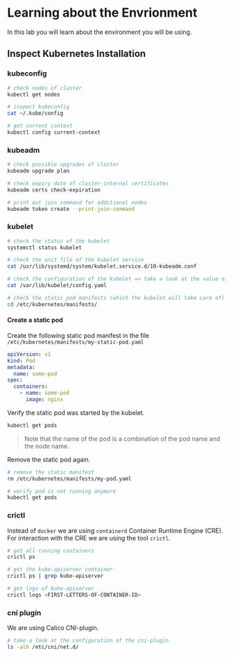 # Learning about the Envrionment

In this lab you will learn about the environment you will be using.

## Inspect Kubernetes Installation

### kubeconfig

```bash
# check nodes of cluster
kubectl get nodes

# inspect kubeconfig
cat ~/.kube/config

# get current context
kubectl config current-context
```

### kubeadm

```bash
# check possible upgrades of cluster
kubeadm upgrade plan

# check expiry date of cluster-internal certificates
kubeadm certs check-expiration

# print out join command for additional nodes
kubeadm token create --print-join-command
```

### kubelet

```bash
# check the status of the kubelet
systemctl status kubelet

# check the unit file of the kubelet service
cat /usr/lib/systemd/system/kubelet.service.d/10-kubeadm.conf

# check the configuration of the kubelet => take a look at the value of the field staticPodPath
cat /var/lib/kubelet/config.yaml

# check the static pod manifests (which the kubelet will take care of)
cd /etc/kubernetes/manifests/
```

#### Create a static pod

Create the following static pod manifest in the file `/etc/kubernetes/manifests/my-static-pod.yaml`

```yaml
apiVersion: v1
kind: Pod
metadata:
  name: some-pod
spec:
  containers:
    - name: some-pod
      image: nginx
```

Verify the static pod was started by the kubelet.

```bash
kubectl get pods
```

> Note that the name of the pod is a combination of the pod name and the node name.

Remove the static pod again.

```bash
# remove the static manifest
rm /etc/kubernetes/manifests/my-pod.yaml

# verify pod is not running anymore
kubectl get pods
```

### crictl

Instead of `docker` we are using `containerd` Container Runtime Engine (CRE). For interaction with the CRE we are using the tool `crictl`.

```bash
# get all running containers
crictl ps

# get the kube-apiserver container
crictl ps | grep kube-apiserver

# get logs of kube-apiserver
crictl logs <FIRST-LETTERS-OF-CONTAINER-ID>
```

### cni plugin

We are using Calico CNI-plugin.

```bash
# take a look at the configuration of the cni-plugin
ls -alh /etc/cni/net.d/
```
